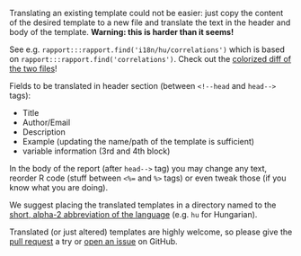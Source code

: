 Translating an existing template could not be easier: just copy the content of the desired template to a new file and translate the text in the header and body of the template. **Warning: this is harder than it seems!**

See e.g. `rapport:::rapport.find('i18n/hu/correlations')` which is based on `rapport:::rapport.find('correlations')`. Check out the [colorized diff of the two files](http://diffchecker.com/5Gg306Io)!

Fields to be translated in header section (between `<!--head` and `head-->` tags):

 * Title
 * Author/Email
 * Description
 * Example (updating the name/path of the template is sufficient)
 * variable information (3rd and 4th block)

In the body of the report (after `head-->` tag) you may change any text, reorder R code (stuff between `<%=` and `%>` tags) or even tweak those (if you know what you are doing).

We suggest placing the translated templates in a directory named to the [short, alpha-2 abbreviation of the language](http://www.loc.gov/standards/iso639-2/php/code_list.php) (e.g. `hu` for Hungarian).

Translated (or just altered) templates are highly welcome, so please give the [pull request](https://github.com/rapporter/rapport/pull/new/master) a try or [open an issue](https://github.com/rapporter/rapport/issues/new) on GitHub.

